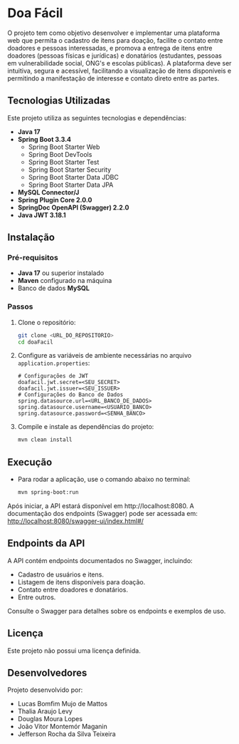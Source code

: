 # Doa Fácil

O projeto tem como objetivo desenvolver e implementar uma plataforma web que permita o cadastro de itens para doação, facilite o contato entre doadores e pessoas interessadas, e promova a entrega de itens entre doadores (pessoas físicas e jurídicas) e donatários (estudantes, pessoas em vulnerabilidade social, ONG's e escolas públicas). A plataforma deve ser intuitiva, segura e acessível, facilitando a visualização de itens disponíveis e permitindo a manifestação de interesse e contato direto entre as partes.

## Tecnologias Utilizadas

Este projeto utiliza as seguintes tecnologias e dependências:

- **Java 17**
- **Spring Boot 3.3.4**
  - Spring Boot Starter Web
  - Spring Boot DevTools
  - Spring Boot Starter Test
  - Spring Boot Starter Security
  - Spring Boot Starter Data JDBC
  - Spring Boot Starter Data JPA
- **MySQL Connector/J**
- **Spring Plugin Core 2.0.0**
- **SpringDoc OpenAPI (Swagger) 2.2.0**
- **Java JWT 3.18.1**

## Instalação

### Pré-requisitos

- **Java 17** ou superior instalado
- **Maven** configurado na máquina
- Banco de dados **MySQL**

### Passos

1. Clone o repositório:
   
   ```bash
   git clone <URL_DO_REPOSITORIO>
   cd doaFacil

3. Configure as variáveis de ambiente necessárias no arquivo `application.properties`:
   
    ```properties
    # Configurações de JWT
    doafacil.jwt.secret=<SEU_SECRET>
    doafacil.jwt.issuer=<SEU_ISSUER>
    # Configurações do Banco de Dados
    spring.datasource.url=<URL_BANCO_DE_DADOS>
    spring.datasource.username=<USUARIO_BANCO>
    spring.datasource.password=<SENHA_BANCO>

4. Compile e instale as dependências do projeto:
   
    ```bash
    mvn clean install

## Execução

- Para rodar a aplicação, use o comando abaixo no terminal:
  
    ```bash
    mvn spring-boot:run

Após iniciar, a API estará disponível em http://localhost:8080.
A documentação dos endpoints (Swagger) pode ser acessada em:
[http://localhost:8080/swagger-ui/index.html#/](http://localhost:8080/swagger-ui/index.html#/)

## Endpoints da API

A API contém endpoints documentados no Swagger, incluindo:

- Cadastro de usuários e itens.
- Listagem de itens disponíveis para doação.
- Contato entre doadores e donatários.
- Entre outros.

Consulte o Swagger para detalhes sobre os endpoints e exemplos de uso.

## Licença
Este projeto não possui uma licença definida.

## Desenvolvedores
Projeto desenvolvido por:

- Lucas Bomfim Mujo de Mattos
- Thalia Araujo Levy
- Douglas Moura Lopes
- João Vitor Montemór Maganin
- Jefferson Rocha da Silva Teixeira

